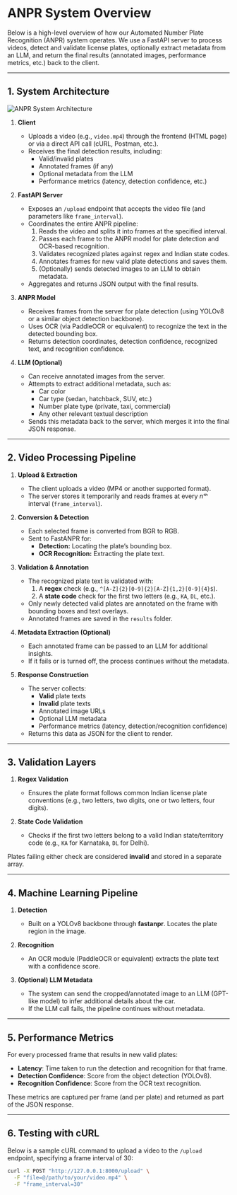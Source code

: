 # ANPR System Overview

Below is a high-level overview of how our Automated Number Plate Recognition (ANPR) system operates. We use a FastAPI server to process videos, detect and validate license plates, optionally extract metadata from an LLM, and return the final results (annotated images, performance metrics, etc.) back to the client.

---

## 1. System Architecture

![ANPR System Architecture](https://user-images.githubusercontent.com/.../diagram.png 'System Diagram')

1. **Client**

   - Uploads a video (e.g., `video.mp4`) through the frontend (HTML page) or via a direct API call (cURL, Postman, etc.).
   - Receives the final detection results, including:
     - Valid/invalid plates
     - Annotated frames (if any)
     - Optional metadata from the LLM
     - Performance metrics (latency, detection confidence, etc.)

2. **FastAPI Server**

   - Exposes an `/upload` endpoint that accepts the video file (and parameters like `frame_interval`).
   - Coordinates the entire ANPR pipeline:
     1. Reads the video and splits it into frames at the specified interval.
     2. Passes each frame to the ANPR model for plate detection and OCR-based recognition.
     3. Validates recognized plates against regex and Indian state codes.
     4. Annotates frames for new valid plate detections and saves them.
     5. (Optionally) sends detected images to an LLM to obtain metadata.
   - Aggregates and returns JSON output with the final results.

3. **ANPR Model**

   - Receives frames from the server for plate detection (using YOLOv8 or a similar object detection backbone).
   - Uses OCR (via PaddleOCR or equivalent) to recognize the text in the detected bounding box.
   - Returns detection coordinates, detection confidence, recognized text, and recognition confidence.

4. **LLM (Optional)**
   - Can receive annotated images from the server.
   - Attempts to extract additional metadata, such as:
     - Car color
     - Car type (sedan, hatchback, SUV, etc.)
     - Number plate type (private, taxi, commercial)
     - Any other relevant textual description
   - Sends this metadata back to the server, which merges it into the final JSON response.

---

## 2. Video Processing Pipeline

1. **Upload & Extraction**

   - The client uploads a video (MP4 or another supported format).
   - The server stores it temporarily and reads frames at every _nᵗʰ_ interval (`frame_interval`).

2. **Conversion & Detection**

   - Each selected frame is converted from BGR to RGB.
   - Sent to FastANPR for:
     - **Detection:** Locating the plate’s bounding box.
     - **OCR Recognition:** Extracting the plate text.

3. **Validation & Annotation**

   - The recognized plate text is validated with:
     1. A **regex** check (e.g., `^[A-Z]{2}[0-9]{2}[A-Z]{1,2}[0-9]{4}$`).
     2. A **state code** check for the first two letters (e.g., `KA`, `DL`, etc.).
   - Only newly detected valid plates are annotated on the frame with bounding boxes and text overlays.
   - Annotated frames are saved in the `results` folder.

4. **Metadata Extraction (Optional)**

   - Each annotated frame can be passed to an LLM for additional insights.
   - If it fails or is turned off, the process continues without the metadata.

5. **Response Construction**
   - The server collects:
     - **Valid** plate texts
     - **Invalid** plate texts
     - Annotated image URLs
     - Optional LLM metadata
     - Performance metrics (latency, detection/recognition confidence)
   - Returns this data as JSON for the client to render.

---

## 3. Validation Layers

1. **Regex Validation**

   - Ensures the plate format follows common Indian license plate conventions (e.g., two letters, two digits, one or two letters, four digits).

2. **State Code Validation**
   - Checks if the first two letters belong to a valid Indian state/territory code (e.g., `KA` for Karnataka, `DL` for Delhi).

Plates failing either check are considered **invalid** and stored in a separate array.

---

## 4. Machine Learning Pipeline

1. **Detection**

   - Built on a YOLOv8 backbone through **fastanpr**. Locates the plate region in the image.

2. **Recognition**

   - An OCR module (PaddleOCR or equivalent) extracts the plate text with a confidence score.

3. **(Optional) LLM Metadata**
   - The system can send the cropped/annotated image to an LLM (GPT-like model) to infer additional details about the car.
   - If the LLM call fails, the pipeline continues without metadata.

---

## 5. Performance Metrics

For every processed frame that results in new valid plates:

- **Latency**: Time taken to run the detection and recognition for that frame.
- **Detection Confidence**: Score from the object detection (YOLOv8).
- **Recognition Confidence**: Score from the OCR text recognition.

These metrics are captured per frame (and per plate) and returned as part of the JSON response.

---

## 6. Testing with cURL

Below is a sample cURL command to upload a video to the `/upload` endpoint, specifying a frame interval of 30:

```bash
curl -X POST "http://127.0.0.1:8000/upload" \
  -F "file=@/path/to/your/video.mp4" \
  -F "frame_interval=30"
```
